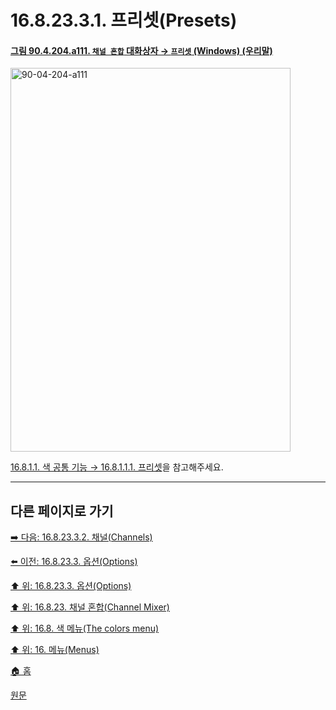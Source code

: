 # 16.8.23.3.1. 프리셋(Presets)

<a id="90-04-204-a111"></a>

#### [그림 90.4.204.a111. `채널 혼합` 대화상자 → `프리셋` (Windows) (우리말)](./90-04-0204-channel_mixer.md#90-04-204-a111)
<img width="448" height="614" alt="90-04-204-a111" src="https://github.com/user-attachments/assets/740455e9-5097-4ee6-8993-6080cac35fb3" />

[16.8.1.1. 색 공통 기능 → 16.8.1.1.1. 프리셋](./16-08-01-01-01-presets.md)을 참고해주세요.

***

## 다른 페이지로 가기

[➡️ 다음: 16.8.23.3.2. 채널(Channels)](./16-08-23-03-02-channels.md)

[⬅️ 이전: 16.8.23.3. 옵션(Options)](./16-08-23-03-00-options.md)

[⬆️ 위: 16.8.23.3. 옵션(Options)](./16-08-23-03-00-options.md)

[⬆️ 위: 16.8.23. 채널 혼합(Channel Mixer)](./16-08-23-00-channel-mixer.md)

[⬆️ 위: 16.8. 색 메뉴(The colors menu)](./16-08-00-the-colors-menu.md)

[⬆️ 위: 16. 메뉴(Menus)](./16-00-menus.md)

[🏠 홈](./00-home.md)

[원문](https://docs.gimp.org/2.10/ko/gimp-filter-channel-mixer.html#idm32058)